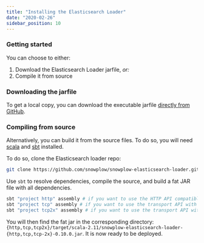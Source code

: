 ```yaml
---
title: "Installing the Elasticsearch Loader"
date: "2020-02-26"
sidebar_position: 10
---
```


### Getting started

You can choose to either:

1. Download the Elasticsearch Loader jarfile, _or:_
2. Compile it from source

### Downloading the jarfile

To get a local copy, you can download the executable jarfile [directly from GitHub](https://github.com/snowplow/snowplow-elasticsearch-loader/releases).

### Compiling from source

Alternatively, you can build it from the source files. To do so, you will need [scala](https://www.scala-lang.org) and [sbt](http://www.scala-sbt.org) installed.

To do so, clone the Elasticsearch loader repo:

```bash
git clone https://github.com/snowplow/snowplow-elasticsearch-loader.git
```

Use `sbt` to resolve dependencies, compile the source, and build a fat JAR file with all dependencies.

```bash
sbt "project http" assembly # if you want to use the HTTP API compatible with every ES versions.
sbt "project tcp" assembly # if you want to use the transport API with a 5.x cluster
sbt "project tcp2x" assembly # if you want to use the transport API with a 2.x cluster
```

You will then find the fat jar in the corresponding directory: `{http,tcp,tcp2x}/target/scala-2.11/snowplow-elasticsearch-loader-{http,tcp,tcp-2x}-0.10.0.jar`. It is now ready to be deployed.
